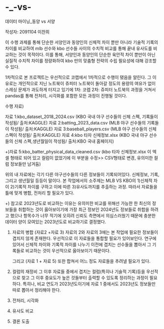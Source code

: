 # -_-vs-

데이터 마이닝_동양 vs 서양

작성자: 2091104 이찬희 

이 수행 과제를 통해 단순한 서양인과 동양인의 신체적 차이 뿐만 아니라 기술적 기록의 차이를 비교하여 mlb 선수와 kbo 선수들 사이의 수치적 비교를 통해 끝내 유사도를 비교하는 것이 목적이다.
이를 통해, 서양인과 동양인의 단순한 육안적 차이 뿐만이 아닌 실질적 수치적 차이를 정량화하여 kbo 만의 맞춤형 전략의 수립 필요성에 대해 강조할 수 있다.


1차적으로 본 프로젝트는 우선적으로 코랩에서 1차적으로 수행이 됐음을 알린다.
그 이유로는 개인적으로 지닌 노트북이 쥬피터 노트북이 돌아갈 정도의 용량의 여유가 없이 스레싱 문제가 과도하게 터지고 있기에 1차: 코렙 2차: 쥬피터 노트북의 과정을 거쳐서 pandas를 통해 전처리, 시각화를 포함한 모든 과정이 진행될 것이다. 

 수행 자료)

 자료 1:kbo_dataset_2018_2024.csv (KBO 국내 야구 선수들의 신체 스펙, 기록들이 작성됨/ 출처:KAGGLE)
 자료 2:batting_2023_data.csv     (MLB 야구 선수들의 기록들이 작성됨/ 출처:KAGGLE)
 자료 3:baseball_players.csv      (MLB 야구 선수들의 신체 스펙이 작성됨/ 출처:KAGGLE)
 자료 4:kbo 타자 신체정보.xlsx     (KBO 국내 야구 선수들의 신체 스펙,생년월일이 작성됨/ 출처:KBO 국내 홈페이지)
 
+)자료 5:kbo_batter_physical_data_cleaned.csv  (kbo 타자 신체정보.xlsx 이 엑셀 형태로 되어 있고 컬럼이 없었기에 이 부분을 수정>> CSV형태로 변경, 유의미한 컬럼 정보들만 남겨둠)

 위의 내 자료에는 각기 다른 야구선수들의 다른 정보들이 기록되어있다.  신체정보, 기록, 그리고 생년월일 등등이 말이다.
 본 작업에서의 소주제는 MLB VS KBO의 1)신체적 차이 2)기록적 차이를 구하고 이에 따른 3)유사도까지를 추출하는 과정.
 따라서 자료들을 틀에 맞게 병합, 전처리 할 필요가 있다.

 +) 참고로 2023년도로 비교하는 이유는 유의미한 비교를 위해선 가능한 한 최신의 정보들을 취합하는 것이 옳아보이기에 가장 최근 정보인 2024년도 정보들로 취합을 하려고 했으나 항목수가 너무 적기에 오히려 신뢰도 측면에서 의심스러웠기 때문에
    충분한 데이터 양이 모여있는 2023년도로 비교하기로 결정했다.


 1. 자료의 병합 (자료2 +자료 3)
    자료의 2와 자료의 3에는 본 작업에 필요한 정보들이 겹치지 않게 존재한다. 우선적으로 이 자료들을 통합할 필요가 있어보인다.
    연구에 있어서 신체적 차이와 기록적 차이를 나누기 이전에 겹치는 선수들을 뽑아서 그 기록들로 비교하는 것이 우선적으로 옳아보이기 때문이다.

    그리고 (자료 1 + 자료 5) 또한 합쳐서 어느 정도 자료들을 추려낼 필요가 있다.

2. 컬럼의 재정비
    그 이후 자료들 중에서 겹치는 컬럼(특히나 기술적 기록)등을 우선적으로 찾고 그 이후 중요도가 높은 것들부터 출력할 수 있도록 정리하는 과정이 필요하다.
    특히나, 비교 연도가 2023년도이기에 자료 1 중에서도 2023년도 정보들만 따로 뽑아서 정리해야 한다.

4. 전처리, 시각화

5. 유사도 비교

6. 결론 도출
